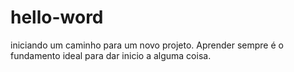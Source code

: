 # hello-word
iniciando um caminho para um novo projeto.
Aprender  sempre  é o fundamento ideal para dar inicio a alguma coisa.

